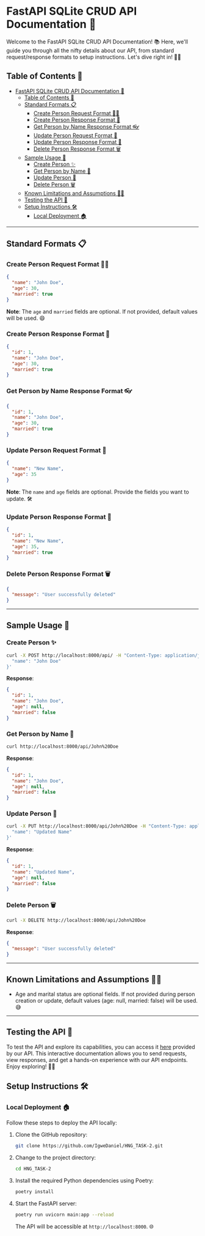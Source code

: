 # FastAPI SQLite CRUD API Documentation 🚀

Welcome to the FastAPI SQLite CRUD API Documentation! 📚 Here, we'll guide you through all the nifty details about our API, from standard request/response formats to setup instructions. Let's dive right in! 🏊‍♂️

## Table of Contents 📖

- [FastAPI SQLite CRUD API Documentation 🚀](#fastapi-sqlite-crud-api-documentation-)
  - [Table of Contents 📖](#table-of-contents-)
  - [Standard Formats 📋](#standard-formats-)
    - [Create Person Request Format 🧑‍🦱](#create-person-request-format-)
    - [Create Person Response Format 🌟](#create-person-response-format-)
    - [Get Person by Name Response Format 👓](#get-person-by-name-response-format-)
    - [Update Person Request Format 🔄](#update-person-request-format-)
    - [Update Person Response Format 🎉](#update-person-response-format-)
    - [Delete Person Response Format 🗑️](#delete-person-response-format-️)
  - [Sample Usage 🚀](#sample-usage-)
    - [Create Person ✨](#create-person-)
    - [Get Person by Name 👀](#get-person-by-name-)
    - [Update Person 🔄](#update-person-)
    - [Delete Person 🗑️](#delete-person-️)
  - [Known Limitations and Assumptions 🤷‍♂️](#known-limitations-and-assumptions-️)
  - [Testing the API 🧪](#testing-the-api-)
  - [Setup Instructions 🛠️](#setup-instructions-️)
    - [Local Deployment 🏠](#local-deployment-)

---

## Standard Formats 📋

### Create Person Request Format 🧑‍🦱

```json
{
  "name": "John Doe",
  "age": 30,
  "married": true
}
```

**Note**: The `age` and `married` fields are optional. If not provided, default values will be used. 😄

### Create Person Response Format 🌟

```json
{
  "id": 1,
  "name": "John Doe",
  "age": 30,
  "married": true
}
```

### Get Person by Name Response Format 👓

```json
{
  "id": 1,
  "name": "John Doe",
  "age": 30,
  "married": true
}
```

### Update Person Request Format 🔄

```json
{
  "name": "New Name",
  "age": 35
}
```

**Note**: The `name` and `age` fields are optional. Provide the fields you want to update. 🛠️

### Update Person Response Format 🎉

```json
{
  "id": 1,
  "name": "New Name",
  "age": 35,
  "married": true
}
```

### Delete Person Response Format 🗑️

```json
{
  "message": "User successfully deleted"
}
```

---

## Sample Usage 🚀

### Create Person ✨

```bash
curl -X POST http://localhost:8000/api/ -H "Content-Type: application/json" -d '{
  "name": "John Doe"
}'
```

**Response**:

```json
{
  "id": 1,
  "name": "John Doe",
  "age": null,
  "married": false
}
```

### Get Person by Name 👀

```bash
curl http://localhost:8000/api/John%20Doe
```

**Response**:

```json
{
  "id": 1,
  "name": "John Doe",
  "age": null,
  "married": false
}
```

### Update Person 🔄

```bash
curl -X PUT http://localhost:8000/api/John%20Doe -H "Content-Type: application/json" -d '{
  "name": "Updated Name"
}'
```

**Response**:

```json
{
  "id": 1,
  "name": "Updated Name",
  "age": null,
  "married": false
}
```

### Delete Person 🗑️

```bash
curl -X DELETE http://localhost:8000/api/John%20Doe
```

**Response**:

```json
{
  "message": "User successfully deleted"
}
```



---

## Known Limitations and Assumptions 🤷‍♂️

- Age and marital status are optional fields. If not provided during person creation or update, default values (age: null, married: false) will be used. 😅

---

## Testing the API 🧪

To test the API and explore its capabilities, you can access it  [here](/[docs](https://hng-task-2-k7ad.onrender.com)) provided by our API. This interactive documentation allows you to send requests, view responses, and get a hands-on experience with our API endpoints. Enjoy exploring! 🙌😊

## Setup Instructions 🛠️

### Local Deployment 🏠

Follow these steps to deploy the API locally:

1. Clone the GitHub repository:

   ```bash
   git clone https://github.com/IgweDaniel/HNG_TASK-2.git
   ```

2. Change to the project directory:

   ```bash
   cd HNG_TASK-2
   ```

3. Install the required Python dependencies using Poetry:

   ```bash
   poetry install
   ```

4. Start the FastAPI server:

   ```bash
   poetry run uvicorn main:app --reload
   ```

   The API will be accessible at `http://localhost:8000`. 🌐


